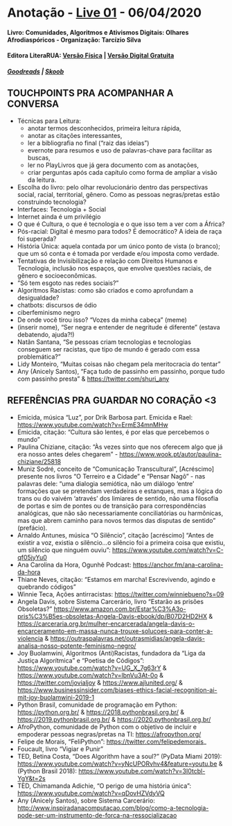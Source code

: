 # Anotação - [Live 01](https://youtu.be/lZjSEpgFTh0) - 06/04/2020
#### Livro: Comunidades, Algoritmos e Ativismos Digitais: Olhares Afrodiaspóricos - Organização: Tarcízio Silva
#### Editora LiteraRUA: [Versão Física](http://www.literarua.com.br/livro/olhares-afrodiasporicos) | [Versão Digital Gratuita](https://bit.ly/ComunidadesDigitais)
##### [Goodreads](https://www.goodreads.com/book/show/53005858-comunidades-algoritmos-e-ativismos-digitais) | [Skoob](https://www.skoob.com.br/comunidades-algoritmos-e-ativismos-digitais-1136137ed1139762.html)


## TOUCHPOINTS PRA ACOMPANHAR A CONVERSA

  - Técnicas para Leitura:
    + anotar termos desconhecidos, primeira leitura rápida,
    + anotar as citações interessantes,
    + ler a bibliografia no final (“raiz das ideias”)
    + evernote para resumos e uso de palavras-chave para facilitar as buscas,
    + ler no PlayLivros que já gera documento com as anotações,
    + criar perguntas após cada capítulo como forma de ampliar a visão da leitura.
  - Escolha do livro: pelo olhar revolucionário dentro das perspectivas social, racial, territorial, gênero. Como as pessoas negras/pretas estão construindo tecnologia?
  - Interfaces: Tecnologia + Social
  - Internet ainda é um privilégio
  - O que é Cultura, o que é tecnologia e o que isso tem a ver com a África?
  - Pós-racial: Digital é mesmo para todos? É democrático? A ideia de raça foi superada?
  - História Única: aquela contada por um único ponto de vista (o branco); que um só conta e é tomada por verdade e/ou imposta como verdade.
  - Tentativas de Invisibilização e relação com Direitos Humanos e Tecnologia, inclusão nos espaços, que envolve questões raciais, de gênero e socioeconômicas.
  - ”Só tem esgoto nas redes sociais?”
  - Algoritmos Racistas: como são criados e como aprofundam a desigualdade?
  - chatbots: discursos de ódio
  - ciberfeminismo negro
  - De onde você tirou isso? “Vozes da minha cabeça” (meme)
  - (inserir nome), “Ser negra e entender de negritude é diferente” (estava debatendo, ajuda?!)
  - Natãn Santana, “Se pessoas criam tecnologias e tecnologias conseguem ser racistas, que tipo de mundo é gerado com essa problemática?”
  - Lidy Monteiro, “Muitas coisas não chegam pela meritocracia do tentar”
  - Any (Anicely Santos), “Faça tudo de passinho em passinho, porque tudo com passinho presta” & https://twitter.com/shuri_any 


## REFERÊNCIAS PRA GUARDAR NO CORAÇÃO <3

  - Emicida, música “Luz”, por Drik Barbosa part. Emicida e Rael: https://www.youtube.com/watch?v=ErmE34mnMHw
  - Emicida, citação: “Cultura são lentes, é por elas que percebemos o mundo”
  - Paulina Chiziane, citação: “Às vezes sinto que nos oferecem algo que já era nosso antes deles chegarem” - https://www.wook.pt/autor/paulina-chiziane/25818
  - Muniz Sodré, conceito de “Comunicação Transcultural”, [Acréscimo] presente nos livros “O Terreiro e a Cidade” e “Pensar Nagô” - nas palavras dele: “uma dialogia semiótica, não um diálogo ‘entre’ formações que se pretendam verdadeiras e estanques, mas a lógica do trans ou do vaivém ‘através’ dos limiares de sentido, não uma filosofia de portas e sim de pontes ou de transição para correspondências analógicas, que não são necessariamente conciliatórias ou harmônicas, mas que abrem caminho para novos termos das disputas de sentido” (prefácio).
  - Arnaldo Antunes, música “O Silêncio”, citação [acréscimo] “Antes de existir a voz, existia o silêncio...o silêncio foi a primeira coisa que existiu, um silêncio que ninguém ouviu”: https://www.youtube.com/watch?v=C-qf05jyYu0
  - Ana Carolina da Hora, Ogunhê Podcast: https://anchor.fm/ana-carolina-da-hora
  - Thiane Neves, citação: “Estamos em marcha! Escrevivendo, agindo e quebrando códigos”
  - Winnie Teca, Ações antirracistas: https://twitter.com/winniebueno?s=09
  - Angela Davis, sobre Sistema Carcerário, livro “Estarão as prisões Obsoletas?” https://www.amazon.com.br/Estar%C3%A3o-pris%C3%B5es-obsoletas-Angela-Davis-ebook/dp/B07D2HD2HX & https://carceraria.org.br/mulher-encarcerada/angela-davis-o-encarceramento-em-massa-nunca-trouxe-solucoes-para-conter-a-violencia & https://outraspalavras.net/outrasmidias/angela-davis-analisa-nosso-potente-feminismo-negro/
  - Joy Buolamwini, Algoritmos (Anti)Racistas, fundadora da “Liga da Justiça Algorítmica” e “Poetisa de Códigos”: https://www.youtube.com/watch?v=UG_X_7g63rY & https://www.youtube.com/watch?v=lbnVu3At-0o & https://twitter.com/jovialjoy & https://www.ajlunited.org/ & https://www.businessinsider.com/biases-ethics-facial-recognition-ai-mit-joy-buolamwini-2019-1 
  - Python Brasil, comunidade de programação em Python: https://python.org.br/ & https://2018.pythonbrasil.org.br/ & https://2019.pythonbrasil.org.br/ & https://2020.pythonbrasil.org.br/ 
  - AfroPython, comunidade de Python com o objetivo de incluir e empoderar pessoas negras/pretas na TI: https://afropython.org/
  - Felipe de Morais, “FeliPython”: https://twitter.com/felipedemorais_
  - Foucault, livro “Vigiar e Punir”
  - TED, Betina Costa, “Does Algorithm have a soul?” (PyData Miami 2019): https://www.youtube.com/watch?v=yNcUPORvhv4&feature=youtu.be & (Python Brasil 2018): https://www.youtube.com/watch?v=3I0tcbl-YgY&t=2s
  - TED, Chimamanda Adichie, “O perigo de uma história única”: https://www.youtube.com/watch?v=qDovHZVdyVQ
  - Any (Anicely Santos), sobre Sistema Carcerário: http://www.inspiradanacomputacao.com/blog/como-a-tecnologia-pode-ser-um-instrumento-de-forca-na-ressocializacao

